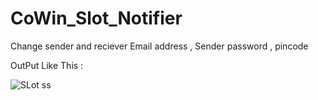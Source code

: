 # CoWin_Slot_Notifier
Change sender and reciever Email address ,
Sender password  ,
pincode    

OutPut Like This :










![SLot ss](https://user-images.githubusercontent.com/76749854/120321139-90b30600-c300-11eb-8e5a-20ef6c9b51df.png)
